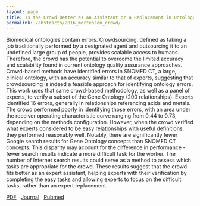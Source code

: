 ```yaml
---
layout: page
title: Is the Crowd Better as an Assistant or a Replacement in Ontology Engineering? An Exploration Through the Lens of the Gene Ontology
permalink: /abstracts/2016_mortensen_crowd/
---
```


Biomedical ontologies contain errors. Crowdsourcing, defined as taking a job traditionally performed by a designated agent and outsourcing it to an undefined large group of people, provides scalable access to humans. Therefore, the crowd has the potential to overcome the limited accuracy and scalability found in current ontology quality assurance approaches. Crowd-based methods have identified errors in SNOMED CT, a large, clinical ontology, with an accuracy similar to that of experts, suggesting that crowdsourcing is indeed a feasible approach for identifying ontology errors. This work uses that same crowd-based methodology, as well as a panel of experts, to verify a subset of the Gene Ontology (200 relationships). Experts identified 16 errors, generally in relationships referencing acids and metals. The crowd performed poorly in identifying those errors, with an area under the receiver operating characteristic curve ranging from 0.44 to 0.73, depending on the methods configuration. However, when the crowd verified what experts considered to be easy relationships with useful definitions, they performed reasonably well. Notably, there are significantly fewer Google search results for Gene Ontology concepts than SNOMED CT concepts. This disparity may account for the difference in performance - fewer search results indicate a more difficult task for the worker. The number of Internet search results could serve as a method to assess which tasks are appropriate for the crowd. These results suggest that the crowd fits better as an expert assistant, helping experts with their verification by completing the easy tasks and allowing experts to focus on the difficult tasks, rather than an expert replacement.

[PDF](../../pdfs/2016_mortensen_crowd.pdf)&nbsp;&nbsp;
[Journal](http://dx.doi.org/10.1016/j.jbi.2016.02.005)&nbsp;&nbsp;
[Pubmed](http://www.ncbi.nlm.nih.gov/pubmed/26873781)&nbsp;&nbsp;